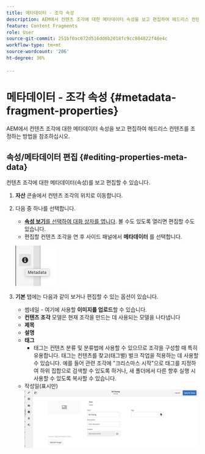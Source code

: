 ```yaml
---
title: 메타데이터 - 조각 속성
description: AEM에서 컨텐츠 조각에 대한 메타데이터 속성을 보고 편집하여 헤드리스 컨텐츠를 조정하는 방법을 참조하십시오.
feature: Content Fragments
role: User
source-git-commit: 251bf0ac672d516dd6b2018fc9cc804822f48e4c
workflow-type: tm+mt
source-wordcount: '206'
ht-degree: 36%

---
```


# 메타데이터 - 조각 속성 {#metadata-fragment-properties}

AEM에서 컨텐츠 조각에 대한 메타데이터 속성을 보고 편집하여 헤드리스 컨텐츠를 조정하는 방법을 참조하십시오.

## 속성/메타데이터 편집 {#editing-properties-meta-data}

컨텐츠 조각에 대한 메타데이터(속성)를 보고 편집할 수 있습니다.

1. **자산** 콘솔에서 컨텐츠 조각의 위치로 이동합니다.
2. 다음 중 하나를 선택합니다.

   * [**속성 보기**&#x200B;를 선택하여 대화 상자를 엽니다](/help/assets/manage-assets.md#editing-properties). 볼 수도 있도록 열리면 편집할 수도 있습니다.
   * 편집할 컨텐츠 조각을 연 후 사이드 패널에서 **메타데이터** 를 선택합니다.

   ![메타데이터](assets/cfm-metadata-01.png)

3. **기본** 탭에는 다음과 같이 보거나 편집할 수 있는 옵션이 있습니다.

   * 썸네일 - 여기에 사용할 **이미지를 업로드**&#x200B;할 수 있습니다.
   * **컨텐츠 조각** 모델은 현재 조각을 만드는 데 사용되는 모델을 나타냅니다
   * **제목**
   * **설명**
   * **태그**
      * [](/help/sites-authoring/tags.md) 태그는 컨텐츠 분류 및 분류법에 사용할 수 있으므로 조각을 구성할 때 특히 유용합니다. 태그는 컨텐츠를 찾고(태그별) 벌크 작업을 적용하는 데 사용할 수 있습니다.
예를 들어 관련 조각에 &quot;크리스마스 시작&quot;으로 태그를 지정하여 하위 집합으로 검색할 수 있도록 하거나, 새 폴더에서 다른 향후 실행 시 사용할 수 있도록 복사할 수 있습니다.
   * 작성일(표시만)
   ![메타데이터](assets/cfm-metadata-02.png)
